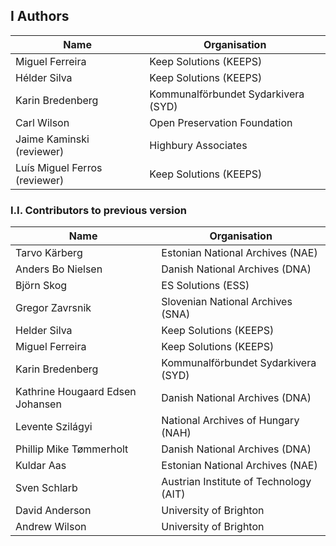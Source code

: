 
I Authors
---------

| Name                             | Organisation                                       |
| -------------------------------- | -------------------------------------------------- |
| Miguel Ferreira                  | Keep Solutions (KEEPS)                             |
| Hélder Silva                     | Keep Solutions (KEEPS)                             |
| Karin Bredenberg                 | Kommunalförbundet Sydarkivera (SYD)                |
| Carl Wilson                      | Open Preservation Foundation                       |
| Jaime Kaminski (reviewer)        | Highbury Associates                                |
| Luís Miguel Ferros (reviewer)    | Keep Solutions (KEEPS)                             |

### I.I. Contributors to previous version

| Name                             | Organisation                                       |
| -------------------------------- | -------------------------------------------------- |
| Tarvo Kärberg                    | Estonian National Archives (NAE)                   |    
| Anders Bo Nielsen                | Danish National Archives (DNA)                     |
| Björn Skog                       | ES Solutions (ESS)                                 |
| Gregor Zavrsnik                  | Slovenian National Archives (SNA)                  |
| Helder Silva                     | Keep Solutions (KEEPS)                             |
| Miguel Ferreira                  | Keep Solutions (KEEPS)                             |
| Karin Bredenberg                 | Kommunalförbundet Sydarkivera (SYD)                |
| Kathrine Hougaard Edsen Johansen | Danish National Archives (DNA)                     |
| Levente Szilágyi                 | National Archives of Hungary (NAH)                 |
| Phillip Mike Tømmerholt          | Danish National Archives (DNA)                     |
| Kuldar Aas                       | Estonian National Archives (NAE)                   |
| Sven Schlarb                     | Austrian Institute of Technology (AIT)             |
| David Anderson                   | University of Brighton                             |
| Andrew Wilson                    | University of Brighton                             |
